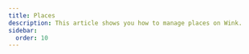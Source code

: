 ```yaml
---
title: Places
description: This article shows you how to manage places on Wink.
sidebar:
  order: 10
---
```


